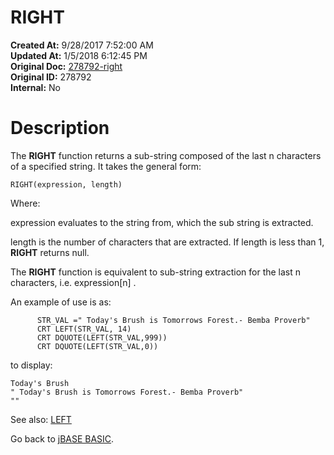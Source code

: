 # RIGHT

**Created At:** 9/28/2017 7:52:00 AM  
**Updated At:** 1/5/2018 6:12:45 PM  
**Original Doc:** [278792-right](https://docs.jbase.com/36868-jbase-basic/278792-right)  
**Original ID:** 278792  
**Internal:** No  


# Description

The **RIGHT** function returns a sub-string composed of the last n characters of a specified string. It takes the general form:

```
RIGHT(expression, length)
```

Where:

expression evaluates to the string from, which the sub string is extracted.

length is the number of characters that are extracted. If length is less than 1, **RIGHT** returns null.

The **RIGHT** function is equivalent to sub-string extraction for the last n characters, i.e. expression[n] .

An example of use is as:

```
      STR_VAL =" Today's Brush is Tomorrows Forest.- Bemba Proverb"
      CRT LEFT(STR_VAL, 14)
      CRT DQUOTE(LEFT(STR_VAL,999))
      CRT DQUOTE(LEFT(STR_VAL,0))
```

to display:

```
Today's Brush
" Today's Brush is Tomorrows Forest.- Bemba Proverb"
""
```



See also: [LEFT](./../left)

Go back to [jBASE BASIC](./../jbase-basic-programmers-reference-guide).
